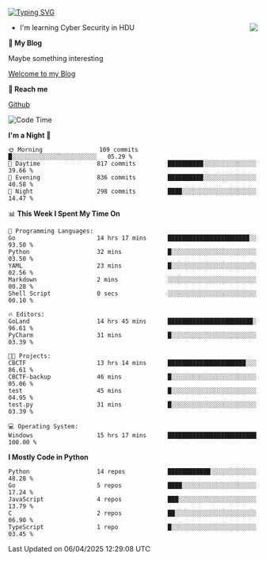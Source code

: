 [![Typing SVG](https://readme-typing-svg.herokuapp.com?font=Fira+Code&pause=1000&random=false&width=450&height=60&lines=Hello+%F0%9F%91%8B%F0%9F%8F%BB;I'm+JBNRZ)](https://git.io/typing-svg)

<a href="#">
  <img align="right" src="https://github-readme-stats.vercel.app/api?username=JBNRZ&show_icons=true&bg_color=15,f2f7fd,E0EAFC" />
</a>

- I'm learning Cyber Security in HDU

 **🌱 My Blog**

Maybe something interesting

[Welcome to my Blog](https://jbnrz.com.cn/)

 **💬 Reach me** 

[Github](https://github.com/JBNRZ)


<!--START_SECTION:waka-->
![Code Time](http://img.shields.io/badge/Code%20Time-1%2C104%20hrs%2020%20mins-blue)

**I'm a Night 🦉** 

```text
🌞 Morning                109 commits         █░░░░░░░░░░░░░░░░░░░░░░░░   05.29 % 
🌆 Daytime                817 commits         ██████████░░░░░░░░░░░░░░░   39.66 % 
🌃 Evening                836 commits         ██████████░░░░░░░░░░░░░░░   40.58 % 
🌙 Night                  298 commits         ████░░░░░░░░░░░░░░░░░░░░░   14.47 % 
```


📊 **This Week I Spent My Time On** 

```text
💬 Programming Languages: 
Go                       14 hrs 17 mins      ███████████████████████░░   93.50 % 
Python                   32 mins             █░░░░░░░░░░░░░░░░░░░░░░░░   03.50 % 
YAML                     23 mins             █░░░░░░░░░░░░░░░░░░░░░░░░   02.56 % 
Markdown                 2 mins              ░░░░░░░░░░░░░░░░░░░░░░░░░   00.28 % 
Shell Script             0 secs              ░░░░░░░░░░░░░░░░░░░░░░░░░   00.10 % 

🔥 Editors: 
GoLand                   14 hrs 45 mins      ████████████████████████░   96.61 % 
PyCharm                  31 mins             █░░░░░░░░░░░░░░░░░░░░░░░░   03.39 % 

🐱‍💻 Projects: 
CBCTF                    13 hrs 14 mins      ██████████████████████░░░   86.61 % 
CBCTF-backup             46 mins             █░░░░░░░░░░░░░░░░░░░░░░░░   05.06 % 
test                     45 mins             █░░░░░░░░░░░░░░░░░░░░░░░░   04.95 % 
test.py                  31 mins             █░░░░░░░░░░░░░░░░░░░░░░░░   03.39 % 

💻 Operating System: 
Windows                  15 hrs 17 mins      █████████████████████████   100.00 % 
```

**I Mostly Code in Python** 

```text
Python                   14 repos            ████████████░░░░░░░░░░░░░   48.28 % 
Go                       5 repos             ████░░░░░░░░░░░░░░░░░░░░░   17.24 % 
JavaScript               4 repos             ███░░░░░░░░░░░░░░░░░░░░░░   13.79 % 
C                        2 repos             ██░░░░░░░░░░░░░░░░░░░░░░░   06.90 % 
TypeScript               1 repo              █░░░░░░░░░░░░░░░░░░░░░░░░   03.45 % 
```




 Last Updated on 06/04/2025 12:29:08 UTC
<!--END_SECTION:waka-->

